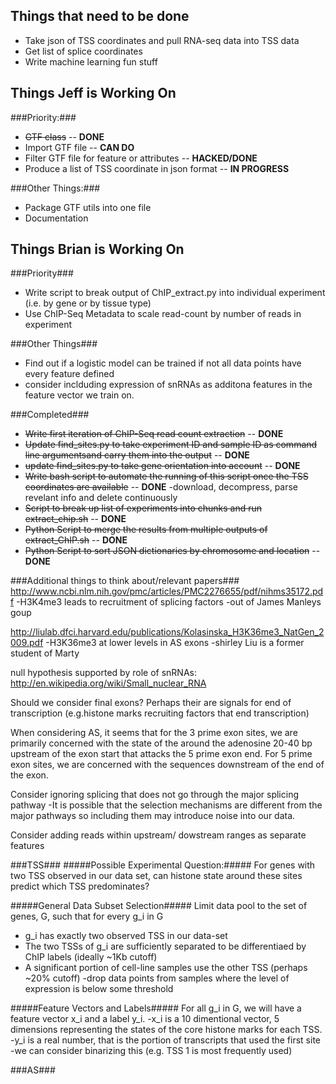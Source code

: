 Things that need to be done
---------------------------

* Take json of TSS coordinates and pull RNA-seq data into TSS data
* Get list of splice coordinates
* Write machine learning fun stuff

Things Jeff is Working On
-------------------------

###Priority:###
* ~~GTF class~~ -- **DONE**
* Import GTF file -- **CAN DO**
* Filter GTF file for feature or attributes -- **HACKED/DONE**
* Produce a list of TSS coordinate in json format -- **IN PROGRESS**

###Other Things:###
* Package GTF utils into one file
* Documentation

Things Brian is Working On
--------------------------

###Priority###
* Write script to break output of ChIP_extract.py into individual experiment (i.e. by gene or by tissue type)
* Use ChIP-Seq Metadata to scale read-count by number of reads in experiment


###Other Things###
* Find out if a logistic model can be trained if not all data points have every feature defined
* consider inclduding expression of snRNAs as additona features in the feature vector we train on.

###Completed###
* ~~Write first iteration of ChIP-Seq read count extraction~~ -- **DONE**
* ~~Update find_sites.py to take experiment ID and sample ID as command line argumentsand carry them into the output~~ -- **DONE**
* ~~update find_sites.py to take gene orientation into account~~ -- **DONE**
* ~~Write bash script to automate the running of this script once the TSS coordinates are available~~ -- **DONE**
        -download, decompress, parse revelant info and delete continuously
* ~~Script to break up list of experiments into chunks and run extract_chip.sh~~ -- **DONE**
* ~~Python Script to merge the results from multiple outputs of extract_ChIP.sh~~ -- **DONE**
* ~~Python Script to sort JSON dictionaries by chromosome and location~~ -- **DONE**

###Additional things to think about/relevant papers###
http://www.ncbi.nlm.nih.gov/pmc/articles/PMC2276655/pdf/nihms35172.pdf
        -H3K4me3 leads to recruitment of splicing factors
        -out of James Manleys goup


http://liulab.dfci.harvard.edu/publications/Kolasinska_H3K36me3_NatGen_2009.pdf
        -H3K36me3 at lower levels in AS exons
        -shirley Liu is a former student of Marty

null hypothesis supported by role of snRNAs:
http://en.wikipedia.org/wiki/Small_nuclear_RNA
 
Should we consider final exons? Perhaps their are signals for end of transcription (e.g.histone marks recruiting factors that end transcription)

When considering AS, it seems that for the 3 prime exon sites, we are primarily concerned with the state of the around the adenosine 20-40 bp upstream of the exon start that attacks the 5 prime exon end.
For 5 prime exon sites, we are concerned with the sequences downstream of the end of the exon.

Consider ignoring splicing that does not go through the major splicing pathway
        -It is possible that the selection mechanisms are different from the major pathways so including them may introduce noise into our data.

Consider adding reads within upstream/ dowstream ranges as separate features

###TSS###
#####Possible Experimental Question:#####
For genes with two TSS observed in our data set, can histone state around these sites predict which TSS predominates?

#####General Data Subset Selection#####
Limit data pool to the set of genes, G, such that for every g_i in G
* g_i has exactly two observed TSS in our data-set
* The two TSSs of g_i are sufficiently separated to be differentiaed by ChIP labels (ideally ~1Kb cutoff)
* A significant portion of cell-line samples use the other TSS (perhaps ~20% cutoff)
        -drop data points from samples where the level of expression is below some threshold

#####Feature Vectors and Labels#####
For all g_i in G, we will have a feature vector x_i and a label y_i.
        -x_i is a 10 dimentional vector, 5 dimensions representing the states of the core histone marks for each TSS.
        -y_i is a real number, that is the portion of transcripts that used the first site 
                -we can consider binarizing this (e.g. TSS 1 is most frequently used)

###AS###

